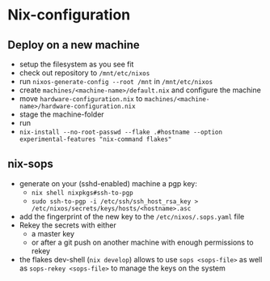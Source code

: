 # Nix-configuration

## Deploy on a new machine
* setup the filesystem as you see fit
* check out repository to `/mnt/etc/nixos`
* run `nixos-generate-config --root /mnt` in `/mnt/etc/nixos`
* create `machines/<machine-name>/default.nix` and configure the machine
* move `hardware-configuration.nix` to `machines/<machine-name>/hardware-configuration.nix`
* stage the machine-folder
* run
 * `nix-install --no-root-passwd --flake .#hostname --option experimental-features "nix-command flakes"`

## nix-sops
* generate on your (sshd-enabled) machine a pgp key:
  * `nix shell nixpkgs#ssh-to-pgp`
  * `sudo ssh-to-pgp -i /etc/ssh/ssh_host_rsa_key > /etc/nixos/secrets/keys/hosts/<hostname>.asc`
* add the fingerprint of the new key to the `/etc/nixos/.sops.yaml` file
* Rekey the secrets with either 
	* a master key
	* or after a git push on another machine with enough permissions to rekey
* the flakes dev-shell (`nix develop`) allows to use `sops <sops-file>` as well as `sops-rekey <sops-file>` to manage the keys on the system
